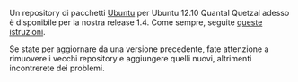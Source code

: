 <!--
.. link:
.. description:
.. tags: Ubuntu
.. date: 2012-10-16 21:52:18
.. title: MATE package repository for Ubuntu Quantal
.. slug: 2012-10-16-mate-package-repository-for-ubuntu-quantal
.. author: Steve Zesch
-->

Un repository di pacchetti  [Ubuntu](https://www.ubuntu.com) per Ubuntu 12.10 Quantal Quetzal
adesso è disponibile per la nostra release 1.4. Come sempre, seguite [queste istruzioni](https://wiki.mate-desktop.org/#!pages/download.md).

Se state per aggiornare da una versione precedente, fate attenzione a rimuovere i vecchi repository
e aggiungere quelli nuovi, altrimenti incontrerete dei problemi.

